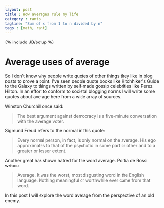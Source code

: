 ```yaml
---
layout: post
title : How averages rule my life
category : rants
tagline: "Sum of x from 1 to n divided by n"
tags : [math, rant]
---
```


{% include JB/setup %}

# Average uses of average


So I don't know why people write quotes of other things they like in blog posts to prove a point. I've seen people quote books like Hitchhiker's Guide to the Galaxy to things written by self-made gossip celebrities like Perez Hilton. In an effort to conform to societal blogging norms I will write some quotes about average here from a wide array of sources.

Winston Churchill once said:

> The best argument against democracy is a five-minute conversation with the average voter.

Sigmund Freud refers to the normal in this quote:  
> Every normal person, in fact, is only normal on the average. His ego approximates to that of the psychotic in some part or other and to a greater or lesser extent.

Another great has shown hatred for the word average. Portia de Rossi writes: 
> Average. It was the worst, most disgusting word in the English language. Nothing meaningful or worthwhile ever came from that word.

In this post I will explore the word average from the perspective of an old enemy.


